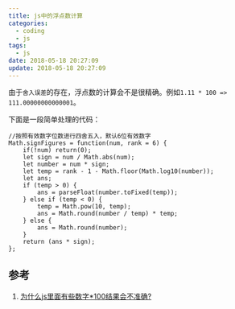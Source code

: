 ```yaml
---
title: js中的浮点数计算
categories:
  - coding
  - js
tags:
  - js
date: 2018-05-18 20:27:09
update: 2018-05-18 20:27:09
---
```


由于`舍入误差`的存在，浮点数的计算会不是很精确。例如`1.11 * 100 => 111.00000000000001`。

下面是一段简单处理的代码：
```
//按照有效数字位数进行四舍五入，默认6位有效数字
Math.signFigures = function(num, rank = 6) {
    if(!num) return(0);
    let sign = num / Math.abs(num);
    let number = num * sign;
    let temp = rank - 1 - Math.floor(Math.log10(number));
    let ans;
    if (temp > 0) {
        ans = parseFloat(number.toFixed(temp));
    } else if (temp < 0) {
        temp = Math.pow(10, temp);
        ans = Math.round(number / temp) * temp;
    } else {
        ans = Math.round(number);
    }
    return (ans * sign);
};
```

## 参考
1. [为什么js里面有些数字*100结果会不准确?](https://segmentfault.com/q/1010000005697295)